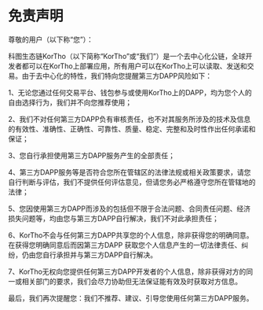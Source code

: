# 免责声明

尊敬的用户（以下称“您”）：

科图生态链KorTho（以下简称“KorTho”或“我们”）是一个去中心化公链，全球开发者都可以在KorTho上部署应用，所有用户可以在KorTho上可以读取、发送和交易。由于去中心化的特性，我们特向您提醒第三方DAPP风险如下：

1、无论您通过任何交易平台、钱包参与或使用KorTho上的DAPP，均为您个人的自由选择行为，我们并不向您推荐使用；

2、我们不对任何第三方DAPP负有审核责任，也不对其服务所涉及的技术及信息的有效性、准确性、正确性、可靠性、质量、稳定、完整和及时性作出任何承诺和保证；

3、您自行承担使用第三方DAPP服务产生的全部责任；

4、第三方DAPP服务等是否符合您所在管辖区的法律法规或相关政策要求，请您自行判断与评估，我们不提供任何评估意见，但请您务必严格遵守您所在管辖地的法律；

5、您因使用第三方DAPP而涉及的包括但不限于合法问题、合同责任问题、经济损失问题等，均由您与第三方DAPP自行解决，我们不对此承担责任；

6、KorTho不会与任何第三方DAPP共享您的个人信息，除非获得您的明确同意。在获得您明确同意后而因第三方DAPP 获取您个人信息产生的一切法律责任、纠纷，仍由您自行承担并与第三方DAPP自行解决。

7、KorTho无权向您提供任何第三方DAPP开发者的个人信息，除非获得对方的同一或相关部门的要求，我们会尽力协助但无法保证能有效及时获取对方信息。

最后，我们再次提醒您：我们不推荐、建议、引导您使用任何第三方DAPP服务。
